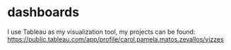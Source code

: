# dashboards
I use Tableau as my visualization tool, my projects can be found: https://public.tableau.com/app/profile/carol.pamela.matos.zevallos/vizzes
